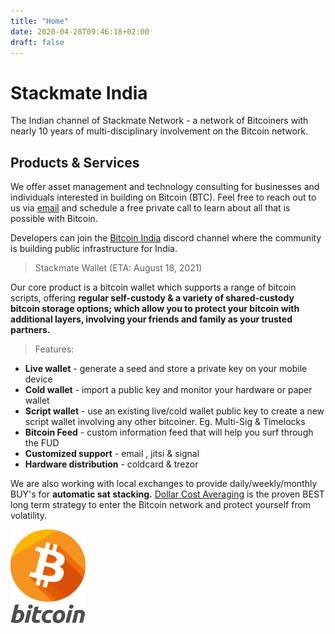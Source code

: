 ```yaml
---
title: "Home"
date: 2020-04-28T09:46:18+02:00
draft: false
---
```


# Stackmate India

The Indian channel of Stackmate Network - a network of Bitcoiners with nearly 10 years of multi-disciplinary involvement on the Bitcoin network. 

## Products & Services

We offer asset management and technology consulting for businesses and individuals interested in building on Bitcoin (BTC). Feel free to reach out to us via [email](mailto:vm@stackmate.in) and schedule a free private call to learn about all that is possible with Bitcoin. 

Developers can join the [Bitcoin India](https://discord.gg/rEW9SBvN) discord channel where the community is building public infrastructure for India.


> Stackmate Wallet (ETA: August 18, 2021)

Our core product is a bitcoin wallet which supports a range of bitcoin scripts, offering <b>regular self-custody & a variety of shared-custody bitcoin storage options; which allow you to protect your bitcoin with additional layers, involving your friends and family as your trusted partners.</b>

> Features:

- <b>Live wallet</b> - generate a seed and store a private key on your mobile device
- <b>Cold wallet</b> - import a public key and monitor your hardware or paper wallet
- <b>Script wallet</b> - use an existing live/cold wallet public key to create a new script wallet involving any other bitcoiner. Eg. Multi-Sig & Timelocks
- <b>Bitcoin Feed</b> - custom information feed that will help you surf through the FUD
- <b>Customized support</b> - email , jitsi & signal
- <b>Hardware distribution</b> - coldcard & trezor

We are also working with local exchanges to provide daily/weekly/monthly BUY's for <b>automatic sat stacking.</b> [Dollar Cost Averaging](https://dcabtc.com) is the proven BEST long term strategy to enter the Bitcoin network and protect yourself from volatility.


<!-- <style>
.android-badge{
    width: 420px !important;
    height: 150px !important;
}

</style>
<img src="/images/google-play-badge.png" alt="PlayStore" class="android-badge"/> -->

<style>
.bitcoin-badge{
    width: 120px !important;
    height: 150px !important;
}
</style>

<img src="/images/bitcoin.png" alt="Bitcoin" class="bitcoin-badge"/>